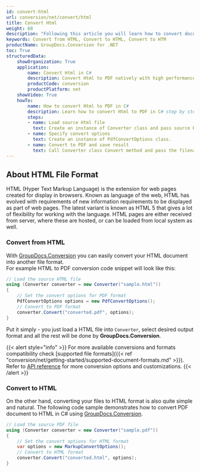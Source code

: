 ```yaml
---
id: convert-html
url: conversion/net/convert/html
title: Convert Html
weight: 60
description: "Following this article you will learn how to convert documents to HTML format with couple C# code lines and GroupDocs.Conversion for .NET."
keywords: Convert from HTML, Convert to HTML, Convert to HTM
productName: GroupDocs.Conversion for .NET
toc: True
structuredData:
    showOrganization: True
    application:    
        name: Convert Html in C#    
        description: Convert Html to PDF natively with high performance using C# language and GroupDocs.Conversion for .NET APIs
        productCode: conversion
        productPlatform: net 
    showVideo: True
    howTo:
        name: How to convert Html to PDF in C# 
        description: Learn how to convert Html to PDF in C# step by step
        steps:
        - name: Load source Html file 
          text: Create an instance of Converter class and pass source Html file path as a constructor parameter. You may specify absolute or relative file path as per your requirements. 
        - name: Specify convert options 
          text: Create an instance of PdfConvertOptions class.
        - name: Convert to PDF and save result 
          text: Call Converter class Convert method and pass the filename for the converted PDF file and the PdfConvertOptions object from the previous step as parameters.
---
```


## About HTML File Format

HTML (Hyper Text Markup Language) is the extension for web pages created for display in browsers. Known as language of the web, HTML has evolved with requirements of new information requirements to be displayed as part of web pages. The latest variant is known as HTML 5 that gives a lot of flexibility for working with the language. HTML pages are either received from server, where these are hosted, or can be loaded from local system as well.

### Convert from HTML

With [GroupDocs.Conversion](https://products.groupdocs.com/conversion/net) you can easily convert your HTML document into another file format.  
For example HTML to PDF conversion code snippet will look like this:

```csharp
// Load the source HTML file
using (Converter converter = new Converter("sample.html"))
{
    // Set the convert options for PDF format
    PdfConvertOptions options = new PdfConvertOptions();
    // Convert to PDF format
    converter.Convert("converted.pdf", options);
}
```

Put it simply - you just load a HTML file into `Converter`, select desired output format and all the rest will be done by **GroupDocs.Conversion**.  

{{< alert style="info" >}}
For more available conversions and formats compatibility check [supported file formats]({{< ref "conversion/net/getting-started/supported-document-formats.md" >}}).
Refer to [API reference](https://apireference.groupdocs.com/conversion/net/groupdocs.conversion.options.convert) for more conversion options and customizations.
{{< /alert >}}

### Convert to HTML

On the other hand, converting your files to HTML format is also quite simple and natural.
The following code sample demonstrates how to convert PDF document to HTML in C# using [GroupDocs.Conversion](https://products.groupdocs.com/conversion/net).

```csharp
// Load the source PDF file
using (Converter converter = new Converter("sample.pdf"))
{
    // Set the convert options for HTML format
    var options = new MarkupConvertOptions();
    // Convert to HTML format
    converter.Convert("converted.html", options);
}
```

